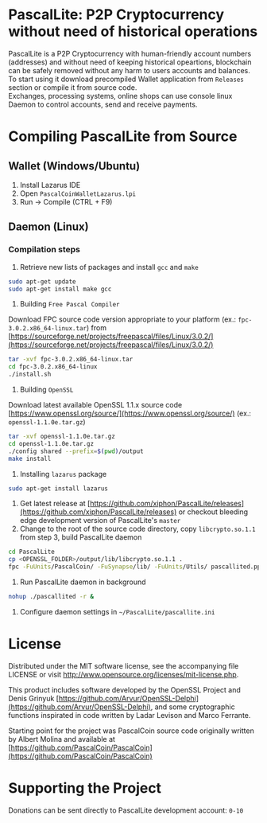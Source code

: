 # PascalLite: P2P Cryptocurrency without need of historical operations

PascalLite is a P2P Cryptocurrency with human-friendly account numbers (addresses) and without need of keeping historical opeartions, blockchain can be safely removed without any harm to users accounts and balances.  
To start using it download precompiled Wallet application from `Releases` section or compile it from source code.  
Exchanges, processing systems, online shops can use console linux Daemon to control accounts, send and receive payments.  

# Compiling PascalLite from Source

## Wallet (Windows/Ubuntu)

1. Install Lazarus IDE 
2. Open `PascalCoinWalletLazarus.lpi`
3. Run -> Compile (CTRL + F9)

## Daemon (Linux)

### Compilation steps

1. Retrieve new lists of packages and install `gcc` and `make`

  ```bash
sudo apt-get update
sudo apt-get install make gcc
  ```

1. Building `Free Pascal Compiler`

  Download FPC source code version appropriate to your platform (ex.: `fpc-3.0.2.x86_64-linux.tar`) from [https://sourceforge.net/projects/freepascal/files/Linux/3.0.2/](https://sourceforge.net/projects/freepascal/files/Linux/3.0.2/)
  ```bash
tar -xvf fpc-3.0.2.x86_64-linux.tar  
cd fpc-3.0.2.x86_64-linux  
./install.sh
  ```
1. Building `OpenSSL`

  Download latest available OpenSSL 1.1.x source code [https://www.openssl.org/source/](https://www.openssl.org/source/)  (ex.: `openssl-1.1.0e.tar.gz`)

  ```bash
tar -xvf openssl-1.1.0e.tar.gz   
cd openssl-1.1.0e.tar.gz   
./config shared --prefix=$(pwd)/output   
make install
  ```

1. Installing `lazarus` package

  ```bash
sudo apt-get install lazarus
  ```

1. Get latest release at [https://github.com/xiphon/PascalLite/releases](https://github.com/xiphon/PascalLite/releases) or checkout bleeding edge development version of PascalLite's `master`
1. Change to the root of the source code directory, copy `libcrypto.so.1.1` from step 3, build PascalLite daemon

  ```bash
cd PascalLite  
cp <OPENSSL_FOLDER>/output/lib/libcrypto.so.1.1 .  
fpc -FuUnits/PascalCoin/ -FuSynapse/lib/ -FuUnits/Utils/ pascallited.pp
  ```
1. Run PascalLite daemon in background

  ```bash
nohup ./pascallited -r &
  ```
1. Configure daemon settings in `~/PascalLite/pascallite.ini`

# License
 
Distributed under the MIT software license, see the accompanying file LICENSE or visit http://www.opensource.org/licenses/mit-license.php.  

This product includes software developed by the OpenSSL Project and Denis Grinyuk [https://github.com/Arvur/OpenSSL-Delphi](https://github.com/Arvur/OpenSSL-Delphi), and some cryptographic functions inspirated in code written by Ladar Levison and Marco Ferrante.  

Starting point for the project was PascalCoin source code originally written by Albert Molina and available at [https://github.com/PascalCoin/PascalCoin](https://github.com/PascalCoin/PascalCoin)

# Supporting the Project

Donations can be sent directly to PascalLite development account: `0-10`
